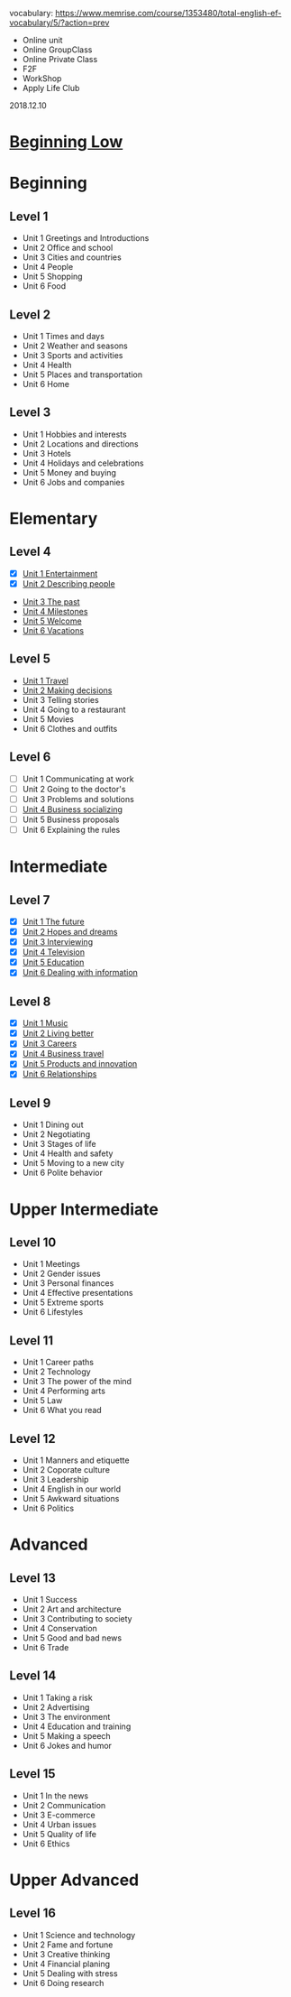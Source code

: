 vocabulary: https://www.memrise.com/course/1353480/total-english-ef-vocabulary/5/?action=prev
* Online unit
* Online GroupClass
* Online Private Class
* F2F
* WorkShop
* Apply Life Club

2018.12.10

# [Beginning Low](0_Beginner-Low.md)

# Beginning

## Level 1

- Unit 1 Greetings and Introductions
- Unit 2 Office and school
- Unit 3 Cities and countries
- Unit 4 People
- Unit 5 Shopping
- Unit 6 Food

## Level 2

- Unit 1 Times and days
- Unit 2 Weather and seasons 
- Unit 3 Sports and activities
- Unit 4 Health
- Unit 5 Places and transportation
- Unit 6 Home

## Level 3

- Unit 1 Hobbies and interests
- Unit 2 Locations and directions
- Unit 3 Hotels
- Unit 4 Holidays and celebrations
- Unit 5 Money and buying
- Unit 6 Jobs and companies

# Elementary

## Level 4
- [x] [Unit 1 Entertainment](/4-1_Entertainment.md) 
- [x] [Unit 2 Describing people](4-2_Describing-people.md)
* [Unit 3 The past](4-3_The-Past.md)
* [Unit 4 Milestones](4-4_Milestones.md)
* [Unit 5 Welcome](4-4_Welcome.md.md)
* [Unit 6 Vacations](4-6_Vacations.md) 
## Level 5
* [Unit 1 Travel](5-1_Travel.md)
* [Unit 2 Making decisions](5-2_Making-decisions.md)
* Unit 3 Telling stories
* Unit 4 Going to a restaurant
* Unit 5 Movies
* Unit 6 Clothes and outfits

## Level 6

- [ ] Unit 1 Communicating at work
- [ ] Unit 2 Going to the doctor's
- [ ] Unit 3 Problems and solutions
- [ ] [Unit 4 Business socializing](6-4_Business_socializing.md)
- [ ] Unit 5 Business proposals
- [ ] Unit 6 Explaining the rules

# Intermediate

## Level 7

- [x] [Unit 1 The future](7-1_The-future.md)
- [x] [Unit 2 Hopes and dreams](7-2_Hopes-and-dreams.md)
- [x] [Unit 3 Interviewing](7-3_Interviewing.md)
- [x] [Unit 4 Television](7-4_Television.md)
- [x] [Unit 5 Education](7-5_Education.md)
- [x] [Unit 6 Dealing with information](7-6_Dealing-with-information.md)

## Level 8

- [x] [Unit 1 Music](8-1_Music.md)
- [x] [Unit 2 Living better](8-2_Living-better.md)
- [x] [Unit 3 Careers](8-3_Career.md)
- [x] [Unit 4 Business travel](8-4_Business-travel.md)
- [x] [Unit 5 Products and innovation](8-5_Products-and-innovation.md)
- [x] [Unit 6 Relationships](8-6_Relationship.md)

## Level 9

  - Unit 1 Dining out
  - Unit 2 Negotiating
  - Unit 3 Stages of life
  - Unit 4 Health and safety
  - Unit 5 Moving to a new city
  - Unit 6 Polite behavior

# Upper Intermediate

## Level 10

  - Unit 1 Meetings
  - Unit 2 Gender issues
  - Unit 3 Personal finances
  - Unit 4 Effective presentations
  - Unit 5 Extreme sports
  - Unit 6 Lifestyles

## Level 11

  - Unit 1 Career paths
  - Unit 2 Technology
  - Unit 3 The power of the mind
  - Unit 4 Performing arts
  - Unit 5 Law
  - Unit 6 What you read

## Level 12

  - Unit 1 Manners and etiquette
  - Unit 2 Coporate culture
  - Unit 3 Leadership
  - Unit 4 English in our world 
  - Unit 5 Awkward situations
  - Unit 6 Politics

# Advanced

## Level 13

  - Unit 1 Success
  - Unit 2 Art and architecture
  - Unit 3 Contributing to society
  - Unit 4 Conservation
  - Unit 5 Good and bad news
  - Unit 6 Trade

## Level 14

  - Unit 1 Taking a risk
  - Unit 2 Advertising
  - Unit 3 The environment
  - Unit 4 Education and training
  - Unit 5 Making a speech
  - Unit 6 Jokes and humor

## Level 15

  - Unit 1 In the news
  - Unit 2 Communication
  - Unit 3 E-commerce
  - Unit 4 Urban issues
  - Unit 5 Quality of life
  - Unit 6 Ethics

# Upper Advanced

## Level 16

  - Unit 1 Science and technology
  - Unit 2 Fame and fortune
  - Unit 3 Creative thinking
  - Unit 4 Financial planing
  - Unit 5 Dealing with stress
  - Unit 6 Doing research
